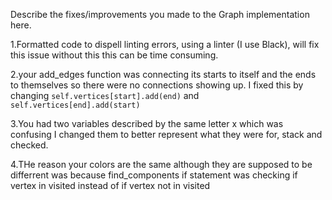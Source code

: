 Describe the fixes/improvements you made to the Graph implementation here.

1.Formatted code to dispell linting errors, using a linter (I use Black), will fix this issue without this this can be time consuming.

2.your add_edges function was connecting its starts to itself and the ends to themselves so there were no connections showing up. I fixed this by changing `self.vertices[start].add(end)` and `self.vertices[end].add(start)` 

3.You had two variables described by the same letter x which was confusing I changed them to better represent what they were for, stack and checked.

4.THe reason your colors are the same although they are supposed to be differrent was because find_components if statement was checking if vertex in visited instead of if vertex not in visited